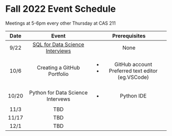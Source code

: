 # Fall 2022 Event Schedule

Meetings at 5-6pm every other Thursday at CAS 211

| Date | Event| Prerequisites |
| :-----: | :---: | :---: |
| 9/22| [SQL for Data Science Interviews](workshops/sql-for-ds-interviews.md)| None |
| 10/6|  Creating a GitHub Portfolio | <ul><li>GitHub account</li><li>Preferred text editor (eg.VSCode)</li></ul>
| 10/20| Python for Data Science Intervews |<ul><li>Python IDE</ul> |
| 11/3| TBD  |  |
| 11/17| TBD |  |
| 12/1| TBD |  |








